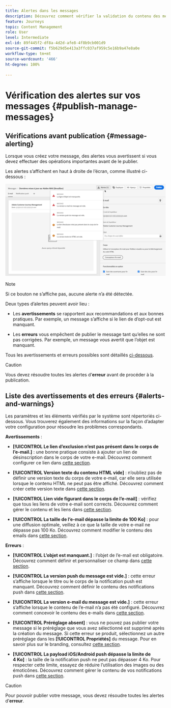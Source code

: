 ```yaml
---
title: Alertes dans les messages
description: Découvrez comment vérifier la validation du contenu des messages et résoudre les problèmes.
feature: Journeys
topic: Content Management
role: User
level: Intermediate
exl-id: 89f445f2-df8a-4d2d-afe8-4f8b9cb001d9
source-git-commit: f5b629d5e413a3ffc037af959c5e16b9a47e8a0e
workflow-type: tm+mt
source-wordcount: '466'
ht-degree: 100%

---
```


# Vérification des alertes sur vos messages {#publish-manage-messages}

## Vérifications avant publication {#message-alerting}

Lorsque vous créez votre message, des alertes vous avertissent si vous devez effectuer des opérations importantes avant de le publier.

Les alertes s’affichent en haut à droite de l’écran, comme illustré ci-dessous :

![](assets/message-alerts.png)

>[!NOTE]
>
>Si ce bouton ne s’affiche pas, aucune alerte n’a été détectée.

Deux types d’alertes peuvent avoir lieu :

* Les **avertissements** se rapportent aux recommandations et aux bonnes pratiques. Par exemple, un message s’affiche si le lien de d’opt-out est manquant.

* Les **erreurs** vous empêchent de publier le message tant qu’elles ne sont pas corrigées. Par exemple, un message vous avertit que l’objet est manquant.

Tous les avertissements et erreurs possibles sont détaillés [ci-dessous](#alerts-and-warnings).

>[!CAUTION]
>
> Vous devez résoudre toutes les alertes d’**erreur** avant de procéder à la publication.

## Liste des avertissements et des erreurs {#alerts-and-warnings}

Les paramètres et les éléments vérifiés par le système sont répertoriés ci-dessous. Vous trouverez également des informations sur la façon d’adapter votre configuration pour résoudre les problèmes correspondants.

**Avertissements** :

* **[!UICONTROL Le lien d’exclusion n’est pas présent dans le corps de lʼe-mail.]** : une bonne pratique consiste à ajouter un lien de désinscription dans le corps de votre e-mail. Découvrez comment configurer ce lien dans [cette section](consent.md).

* **[!UICONTROL Version texte du contenu HTML vide]** : n’oubliez pas de définir une version texte du corps de votre e-mail, car elle sera utilisée lorsque le contenu HTML ne peut pas être affiché. Découvrez comment créer cette version texte dans [cette section](create-email-content.md#generate-text-version).

* **[!UICONTROL Lien vide figurant dans le corps de l’e-mail]** : vérifiez que tous les liens de votre e-mail sont corrects. Découvrez comment gérer le contenu et les liens dans [cette section](create-email-content.md).

* **[!UICONTROL La taille de l’e-mail dépasse la limite de 100 Ko]** : pour une diffusion optimale, veillez à ce que la taille de votre e-mail ne dépasse pas 100 Ko. Découvrez comment modifier le contenu des emails dans [cette section](create-email-content.md).

**Erreurs** :

* **[!UICONTROL L’objet est manquant.]** : l’objet de l’e-mail est obligatoire. Découvrez comment définir et personnaliser ce champ dans [cette section](create-email.md).

   <!--HTML is empty when Amp HTML is present-->

* **[!UICONTROL La version push du message est vide.]** : cette erreur s’affiche lorsque le titre ou le corps de la notification push est manquant. Découvrez comment définir le contenu des notifications push dans [cette section](create-push.md).

* **[!UICONTROL La version e-mail du message est vide.]** : cette erreur sʼaffiche lorsque le contenu de lʼe-mail nʼa pas été configuré. Découvrez comment concevoir le contenu des e-mails dans [cette section](design-emails.md).

* **[!UICONTROL Préréglage absent]** : vous ne pouvez pas publier votre message si le préréglage que vous avez sélectionné est supprimé après la création du message. Si cette erreur se produit, sélectionnez un autre préréglage dans les **[!UICONTROL Propriétés]** du message. Pour en savoir plus sur le branding, consultez [cette section](../configuration/about-subdomain-delegation.md).

* **[!UICONTROL La payload iOS/Android push dépasse la limite de 4 Ko]** : la taille de la notification push ne peut pas dépasser 4 Ko. Pour respecter cette limite, essayez de réduire l’utilisation des images ou des émoticônes. Découvrez comment gérer le contenu de vos notifications push dans [cette section](create-push.md).

>[!CAUTION]
>
> Pour pouvoir publier votre message, vous devez résoudre toutes les alertes d’**erreur**.

<!--Other issues can stop publication such as:
* The push notification title is empty-->

